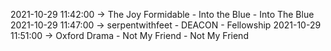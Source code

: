 2021-10-29 11:42:00 -> The Joy Formidable - Into the Blue - Into The Blue
2021-10-29 11:47:00 -> serpentwithfeet - DEACON - Fellowship
2021-10-29 11:51:00 -> Oxford Drama - Not My Friend - Not My Friend
